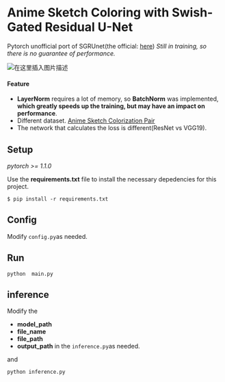 # Anime Sketch Coloring with Swish-Gated Residual U-Net
Pytorch unofficial port of SGRUnet(the official: [here](https://github.com/pradeeplam/Anime-Sketch-Coloring-with-Swish-Gated-Residual-UNet))
*Still in training, so there is no guarantee of performance.*

![在这里插入图片描述](https://img-blog.csdnimg.cn/20200325151220770.png?x-oss-process=image/watermark,type_ZmFuZ3poZW5naGVpdGk,shadow_10,text_aHR0cHM6Ly9ibG9nLmNzZG4ubmV0L3FxXzQzNDk3ODQ1,size_16,color_FFFFFF,t_70)
#### Feature

 - **LayerNorm** requires a lot of memory, so **BatchNorm** was implemented, **which greatly speeds up the training, but may have an impact on performance**. 
 - Different dataset. [Anime Sketch Colorization Pair](https://www.kaggle.com/ktaebum/anime-sketch-colorization-pair) 
 - The network that calculates the loss is different(ResNet vs VGG19).

## Setup
*pytorch >= 1.1.0*

Use the **requirements.txt** file to install the necessary depedencies for this project.
```
$ pip install -r requirements.txt
```

## Config
Modify ```config.py```as needed.

## Run
```
python  main.py
```

## inference
Modify the 
- **model_path**   
- **file_name**
- **file_path**
- **output_path**
in the ```inference.py```as needed.

and
```
python inference.py
```